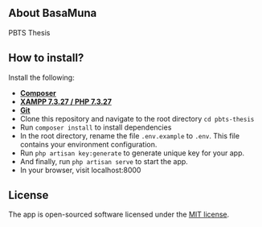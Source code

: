 ## About BasaMuna

PBTS Thesis

## How to install?

Install the following:
- **[Composer](https://getcomposer.org/download/)**
- **[XAMPP 7.3.27 / PHP 7.3.27](https://www.apachefriends.org/download.html )**
- **[Git](https://git-scm.com/book/en/v2/Getting-Started-Installing-Git )**
- Clone this repository and navigate to the root directory ```cd pbts-thesis```
- Run ```composer install``` to install dependencies
- In the root directory, rename the file ```.env.example``` to ```.env```. This file contains your environment configuration.
- Run ```php artisan key:generate``` to generate unique key for your app.
- And finally, run ```php artisan serve``` to start the app.
- In your browser, visit localhost:8000

## License

The app is open-sourced software licensed under the [MIT license](https://opensource.org/licenses/MIT).
